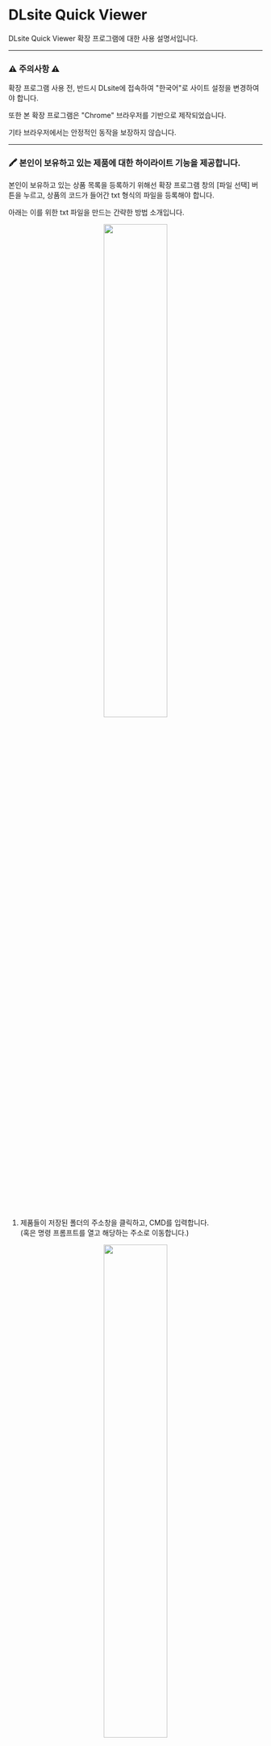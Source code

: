 # DLsite Quick Viewer

DLsite Quick Viewer 확장 프로그램에 대한 사용 설명서입니다.
***

### ⚠️ 주의사항 ⚠️
확장 프로그램 사용 전, 반드시 DLsite에 접속하여 "한국어"로 사이트 설정을 변경하여야 합니다.

또한 본 확장 프로그램은 "Chrome" 브라우저를 기반으로 제작되었습니다. 

기타 브라우저에서는 안정적인 동작을 보장하지 않습니다.
***

### 🖍️ 본인이 보유하고 있는 제품에 대한 하이라이트 기능을 제공합니다.

본인이 보유하고 있는 상품 목록을 등록하기 위해선 확장 프로그램 창의 [파일 선택] 버튼을 누르고, 상품의 코드가 들어간 txt 형식의 파일을 등록해야 합니다.

아래는 이를 위한 txt 파일을 만드는 간략한 방법 소개입니다.

<p align="center">
  <img width="50%" src="https://github.com/user-attachments/assets/73f82602-c8e1-489e-a69b-343f62dc5a73">
</p>

1. 제품들이 저장된 폴더의 주소창을 클릭하고, CMD를 입력합니다.   
   (혹은 명령 프롬프트를 열고 해당하는 주소로 이동합니다.)

<p align="center">
  <img width="50%" src="https://github.com/user-attachments/assets/20e87fb6-4f49-417a-8534-93fa8eb85889">
</p>

2. 열린 명령 프롬프트 창에 "dir /b > 원하는파일명.txt"를 입력하고, 엔터를 누릅니다.

<p align="center">
  <img width="30%" src="https://github.com/user-attachments/assets/b13550bf-40c3-4ee4-8939-11668b7dffcb">
</p>

3. 다음과 같이 폴더 내 파일명이 정리된 txt 파일이 생성된 것을 확인할 수 있습니다.


4. 생성된 파일을 [파일 선택] 버튼을 누른 후, 등록합니다.


확장 프로그램은 txt 파일을 확인하고 6자리 숫자 혹은 0으로 시작하는 8자리 숫자는 RJ 상품의 코드로, VJ 또는 vj가 접두사로 붙는 경우 VJ 상품의 코드로 분류·저장합니다.

확장 프로그램의 [하이라이트] 기능을 통해 DLsite 및 기타 웹페이지에서 본인이 보유하고 있는 혹은 보유하고 있지 않은 상품을 쉽게 파악할 수 있습니다.

또한 하이라이트 처리된 상품 코드는 좌 클릭/휠 클릭을 통해 DLsite의 상품 페이지로 이동할 수 있습니다.

아래는 그 예시 이미지 입니다.

<table align="center">
  <tr>
    <td align="center">
      <img width="80%" src="https://github.com/user-attachments/assets/e2a735d7-3f6d-4293-b735-985d958ff9ce">
    </td>
    <td align="center">
      <img width="100%" src="https://github.com/user-attachments/assets/1d452a1a-fc9c-412e-8269-c14c4f5e4ece">
    </td>
  </tr>
</table>


목록과 중복되는 상품은 붉은 색으로, 목록에 존재하지 않는 상품은 노란 색으로 하이라이트 처리되는 것을 확인할 수 있습니다.

이러한 하이라이트 색상은 사용자가 원하는 색상으로 직접 변경할 수 있습니다.


또한 하이라이트 기능은 확장 프로그램 팝업창의 [하이라이트 시작] 버튼을 클릭하는 것 뿐만 아니라 단축키를 사용할 수 있습니다.

하이라이트 단축키는 [하이라이트 단축키 사용] 체크 박스를 통해 활성화 시킬 수 있으며, 직접 단축키를 지정할 수 있습니다.

***
### 🔍 제품 코드·URL을 통한 미리보기 기능을 지원합니다.

하이라이트가 적용된 상품 코드와 URL은 마우스 호버 시 미리보기 팝업을 지원합니다.

아래는 지원하는 미리보기 팝업과 레이아웃 설정의 예시 입니다.

<table align="center">
  <tr>
    <td align="center">
      <img width="100%" src="https://github.com/user-attachments/assets/f3eaefec-95ff-4123-8ca7-d6295488f043">
    </td>
    <td align="center">
      <img width="100%" src="https://github.com/user-attachments/assets/c988c920-3ef3-4009-80d1-e889f9c46a51">
    </td>
  </tr>
</table>

미리보기에는 선호/불호 장르 지정 기능을 제공합니다.

확장 프로그램 창에서 해당하는 장르를 작성하면 미리보기 창에서 각각에 해당하는 장르가 초록색/빨간색으로 출력됩니다.

⚠️ 선호/불호 장르 저장은 반드시 설정창 우측 상단의 돌아가기 버튼 클릭을 통해 저장됩니다.

또한 제목에 대한 번역 기능을 제공합니다.

번역 기능을 적용하기 위해선 Google AI Studio의 API 키가 필요합니다.

설정창의 API키 발급 버튼을 누르면 키 발급 페이지로 바로 이동하며, Google 계정에 로그인 되어 있을시 API 키 발급에 별다른 조건 없이 대략 10초 미만의 시간이 소요됩니다.

<table align="center">
  <tr>
    <td align="center">
      <img width="80%" src="https://github.com/user-attachments/assets/05a1d362-42a3-4064-b846-6351cd62b840">
    </td>
    <td align="center">
      <img width="78%" src="https://github.com/user-attachments/assets/69c36c22-aa12-432e-97e4-f6757222c2c4">
    </td>
  </tr>
</table>


본 확장 프로그램에는 번역을 위해 총 3가지의 모델이 등록되어 있습니다.

각 모델에 대한 간략한 비교는 아래와 같습니다.

<div align="center">
  
  (성능순)    
  Gemini 2.0 Flash lite > Gemma 3 27b ≥ Gemini 1.5 Flash 8b
  
  (사용량/일 기준)   
  Gemma 3 27b (14,400회) >> Gemini 2.0 Flash lite = Gemini 1.5 Flash 8b (1,500회)
  
  (검열순/클수록 심함)   
  Gemma 3 27b > Gemini 2.0 Flash lite ≥ Gemini 1.5 Flash 8b
</div>

***
### 💾 파일명 자동 변경

[다운로드 파일명 자동 변경] 기능을 이용하면 다운로드 받는 파일명을 자동으로 [{상품번호} {[제작사]} {제목} {버전}.{확장자}] 형식으로 변경합니다.

만약 [제목 번역] 기능이 같이 켜져 있다면 파일명의 {제목} 부분은 자동으로 {번역된 제목}이 삽입됩니다.

아래는 각 기능이 적용된 예시 이미지입니다.

<p align="center">
  <img width="50%" src="https://github.com/user-attachments/assets/e9ab7d69-5590-4f1e-936d-e6b3d16367a7">
</p>

본 기능은 브라우저 내장 다운로더를 사용하는 경우에만 적용됩니다.
***

### 📜 저장된 목록 보기

사용자는 쉽게 현재까지 저장된 제품들의 목록을 확인할 수 있습니다.

더불어 [저장된 목록 보기]에는 단순한 확인을 넘어서 몇 가지 추가 기능을 제공합니다. 

<p align="center">
  <img width="70%" src="https://github.com/user-attachments/assets/69c3c50b-8500-4995-9562-e55548332180">
</p>

- [포함 장르] 기능을 통해 원하는 장르들로 목록을 필터링 할 수 있습니다. 해당 기능은 모두 만족하는 경우의 목록을 출력합니다.
- [제외 장르] 기능을 통해 원하지 않는 장르들을 필터링 합니다.
- [제작사] 검색 기능을 통해 특정 제작사의 목록만 필터링 합니다. 제작사의 풀네임이 아닌 일부만 입력되도 적용됩니다.
- 목록의 제품 클릭시 우측 화면을 통해 미리보기가 가능합니다.
- 좌측의 목록에 상품 코드 뿐만 아니라 제목/제작사/장르와 같이 표시되는 정보를 추가할 수 있습니다.

우측의 상품 미리보기 영역은 [제목 번역] 기능의 영향을 받습니다.

***
기타 문의 사항은 아래의 연락처로 연락 바랍니다.

📧 yoonsh4625@gmail.com

